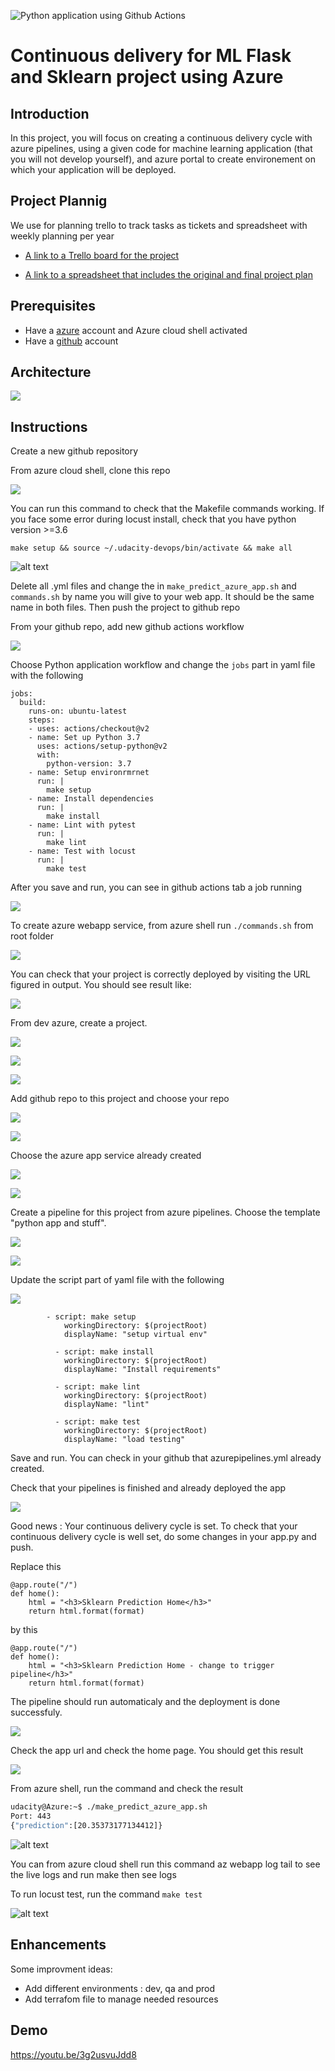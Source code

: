 ![Python application using Github Actions](https://github.com/YassineSIDKI/flask-sklearn/workflows/Python%20application%20using%20Github%20Actions/badge.svg)

# Continuous delivery for ML Flask and Sklearn project using Azure

## Introduction

In this project, you will focus on creating a continuous delivery cycle with azure pipelines, using a given code for machine learning application (that you will not develop yourself), and azure portal to create environement on which your application will be deployed.

## Project Plannig

We use for planning trello to track tasks as tickets and spreadsheet with weekly planning per year

- [A link to a Trello board for the project](https://trello.com/b/M5gD0IY3/udacity)

- [A link to a spreadsheet that includes the original and final project plan](https://docs.google.com/spreadsheets/d/1Rr-CEzN8tzZDGDlJFyEK2E43slvz5DyTLUpM4616OeA/edit#gid=1348135932)

## Prerequisites

- Have a [azure](https://azure.microsoft.com/en-us/free/) account and Azure cloud shell activated
- Have a [github](https://github.com/) account

## Architecture

![](https://github.com/YassineSIDKI/flask-sklearn/blob/main/screens/diagramv3.png?raw=true)

## Instructions

Create a new github repository

From azure cloud shell, clone this repo

![](https://github.com/YassineSIDKI/flask-sklearn/blob/main/screens/clonerepo.png?raw=true)

You can run this command to check that the Makefile commands working. If you face some error during locust install, check that you have python version >=3.6

```
make setup && source ~/.udacity-devops/bin/activate && make all
```

![alt text](https://github.com/YassineSIDKI/flask-sklearn/blob/main/screens/make%20all.png?raw=true)

Delete all .yml files and change the <yourAppName> in `make_predict_azure_app.sh` and `commands.sh` by name you will give to your web app. It should be the same name in both files. Then push the project to github repo

From your github repo, add new github actions workflow

![](https://github.com/YassineSIDKI/flask-sklearn/blob/main/screens/githubactions.png?raw=true)

Choose Python application workflow and change the `jobs` part in yaml file with the following

```
jobs:
  build:
    runs-on: ubuntu-latest
    steps:
    - uses: actions/checkout@v2
    - name: Set up Python 3.7
      uses: actions/setup-python@v2
      with:
        python-version: 3.7
    - name: Setup environrmrnet
      run: |
        make setup
    - name: Install dependencies
      run: |
        make install
    - name: Lint with pytest
      run: |
        make lint
    - name: Test with locust
      run: |
        make test
```

After you save and run, you can see in github actions tab a job running

![](https://github.com/YassineSIDKI/flask-sklearn/blob/main/screens/jobgithub.png?raw=true)

To create azure webapp service, from azure shell run `./commands.sh` from root folder

![](https://github.com/YassineSIDKI/flask-sklearn/blob/main/screens/az%20webapp.png?raw=true)

You can check that your project is correctly deployed by visiting the URL figured in output. You should see result like:

![](https://github.com/YassineSIDKI/flask-sklearn/blob/main/screens/homepage.png?raw=true)

From dev azure, create a project.

![](https://github.com/YassineSIDKI/flask-sklearn/blob/main/screens/createprojectazure1.png?raw=true)

![](https://github.com/YassineSIDKI/flask-sklearn/blob/main/screens/createprojectazure2.png?raw=true)

![](https://github.com/YassineSIDKI/flask-sklearn/blob/main/screens/createprojectazure3.png?raw=true)

Add github repo to this project and choose your repo

![](https://github.com/YassineSIDKI/flask-sklearn/blob/main/screens/azurerepo.png?raw=true)

![](https://github.com/YassineSIDKI/flask-sklearn/blob/main/screens/azurepipelinesRepoGithub.png?raw=true)

Choose the azure app service already created

![](https://github.com/YassineSIDKI/flask-sklearn/blob/main/screens/choosesubscription.png?raw=true)

![](https://github.com/YassineSIDKI/flask-sklearn/blob/main/screens/choosewebapp.png?raw=true)

Create a pipeline for this project from azure pipelines. Choose the template "python app and stuff".

![](https://github.com/YassineSIDKI/flask-sklearn/blob/main/screens/azurepipelines.png?raw=true)

![](https://github.com/YassineSIDKI/flask-sklearn/blob/main/screens/choosewebapp.png?raw=true)

Update the script part of yaml file with the following

![](https://github.com/YassineSIDKI/flask-sklearn/blob/main/screens/azurepipelinesyaml.png?raw=true)

```
        - script: make setup
            workingDirectory: $(projectRoot)
            displayName: "setup virtual env"

          - script: make install
            workingDirectory: $(projectRoot)
            displayName: "Install requirements"

          - script: make lint
            workingDirectory: $(projectRoot)
            displayName: "lint"

          - script: make test
            workingDirectory: $(projectRoot)
            displayName: "load testing"

```

Save and run. You can check in your github that azurepipelines.yml already created.

Check that your pipelines is finished and already deployed the app

![](https://github.com/YassineSIDKI/flask-sklearn/blob/main/screens/azurepipelinesrunnning.png?raw=true)

Good news : Your continuous delivery cycle is set. To check that your continuous delivery cycle is well set, do some changes in your app.py and push.

Replace this

```
@app.route("/")
def home():
    html = "<h3>Sklearn Prediction Home</h3>"
    return html.format(format)
```

by this

```
@app.route("/")
def home():
    html = "<h3>Sklearn Prediction Home - change to trigger pipeline</h3>"
    return html.format(format)
```

The pipeline should run automaticaly and the deployment is done successfuly.

![](https://github.com/YassineSIDKI/flask-sklearn/blob/main/screens/successpipeline.png?raw=true)

Check the app url and check the home page. You should get this result

![](https://github.com/YassineSIDKI/flask-sklearn/blob/main/screens/homepagechanged.png?raw=true)

From azure shell, run the command and check the result

```bash
udacity@Azure:~$ ./make_predict_azure_app.sh
Port: 443
{"prediction":[20.35373177134412]}
```

![alt text](https://github.com/YassineSIDKI/flask-sklearn/blob/main/screens/prediction.png?raw=true)

You can from azure cloud shell run this command az webapp log tail to see the live logs and run make then see logs

To run locust test, run the command `make test`

![alt text](https://github.com/YassineSIDKI/flask-sklearn/blob/main/screens/locust.png?raw=true)

## Enhancements

Some improvment ideas:

- Add different environments : dev, qa and prod
- Add terrafom file to manage needed resources

## Demo

https://youtu.be/3g2usvuJdd8
